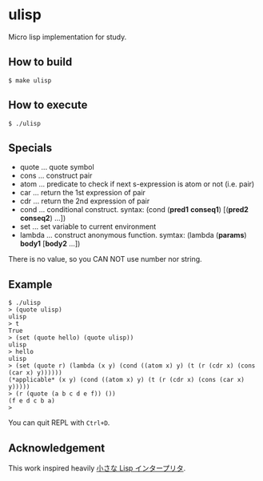 # ulisp
Micro lisp implementation for study.

## How to build
```
$ make ulisp
```

## How to execute
```
$ ./ulisp
```

## Specials
* quote ... quote symbol
* cons ... construct pair
* atom ... predicate to check if next s-expression is atom or not (i.e. pair)
* car ... return the 1st expression of pair
* cdr ... return the 2nd expression of pair
* cond ... conditional construct. syntax: (cond (__pred1__ __conseq1__) [(__pred2__ __conseq2__) ...])
* set ... set variable to current environment
* lambda ... construct anonymous function. symtax: (lambda (__params__) __body1__ [__body2__ ...])

There is no value, so you CAN NOT use number nor string.

## Example
```
$ ./ulisp
> (quote ulisp)
ulisp
> t
True
> (set (quote hello) (quote ulisp))
ulisp
> hello
ulisp
> (set (quote r) (lambda (x y) (cond ((atom x) y) (t (r (cdr x) (cons (car x) y))))))
(*applicable* (x y) (cond ((atom x) y) (t (r (cdr x) (cons (car x) y)))))
> (r (quote (a b c d e f)) ())
(f e d c b a)
> 
```
You can quit REPL with `Ctrl+D`.

## Acknowledgement

This work inspired heavily [小さな Lisp インタープリタ](https://qiita.com/hatsugai/items/ce176446846667b11315).
